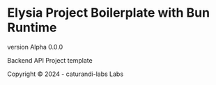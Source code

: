 # Elysia Project Boilerplate with Bun Runtime
version Alpha 0.0.0

Backend API Project template

Copyright &copy; 2024 - caturandi-labs Labs